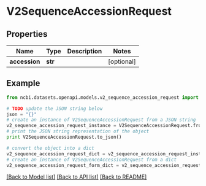 # V2SequenceAccessionRequest


## Properties

Name | Type | Description | Notes
------------ | ------------- | ------------- | -------------
**accession** | **str** |  | [optional] 

## Example

```python
from ncbi.datasets.openapi.models.v2_sequence_accession_request import V2SequenceAccessionRequest

# TODO update the JSON string below
json = "{}"
# create an instance of V2SequenceAccessionRequest from a JSON string
v2_sequence_accession_request_instance = V2SequenceAccessionRequest.from_json(json)
# print the JSON string representation of the object
print V2SequenceAccessionRequest.to_json()

# convert the object into a dict
v2_sequence_accession_request_dict = v2_sequence_accession_request_instance.to_dict()
# create an instance of V2SequenceAccessionRequest from a dict
v2_sequence_accession_request_form_dict = v2_sequence_accession_request.from_dict(v2_sequence_accession_request_dict)
```
[[Back to Model list]](../README.md#documentation-for-models) [[Back to API list]](../README.md#documentation-for-api-endpoints) [[Back to README]](../README.md)



